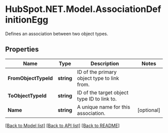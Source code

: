 # HubSpot.NET.Model.AssociationDefinitionEgg
Defines an association between two object types.

## Properties

Name | Type | Description | Notes
------------ | ------------- | ------------- | -------------
**FromObjectTypeId** | **string** | ID of the primary object type to link from. | 
**ToObjectTypeId** | **string** | ID of the target object type ID to link to. | 
**Name** | **string** | A unique name for this association. | [optional] 

[[Back to Model list]](../README.md#documentation-for-models) [[Back to API list]](../README.md#documentation-for-api-endpoints) [[Back to README]](../README.md)

